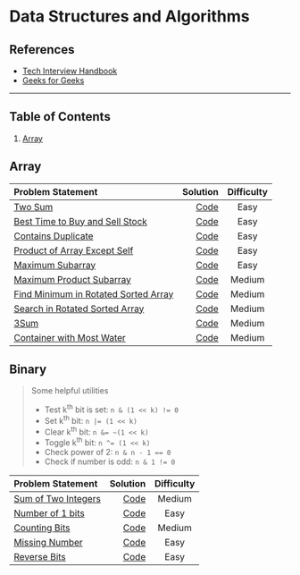 # Data Structures and Algorithms

## References

- [Tech Interview Handbook](https://yangshun.github.io/tech-interview-handbook)
- [Geeks for Geeks](https://www.geeksforgeeks.org/)

---

## Table of Contents

1. [Array](#array)

## Array

| Problem Statement                                                                                           |                                                             Solution | Difficulty |
|:------------------------------------------------------------------------------------------------------------|---------------------------------------------------------------------:|:----------:|
| [Two Sum](https://leetcode.com/problems/two-sum/)                                                           |                    [Code](tech-interview-handbook/array/TwoSum.java) |    Easy    |
| [Best Time to Buy and Sell Stock](https://leetcode.com/problems/best-time-to-buy-and-sell-stock/)           | [Code](tech-interview-handbook/array/BestTimeToBuyAndSellStock.java) |    Easy    |
| [Contains Duplicate](https://leetcode.com/problems/contains-duplicate/)                                     |         [Code](tech-interview-handbook/array/ContainsDuplicate.java) |    Easy    |
| [Product of Array Except Self](https://leetcode.com/problems/product-of-array-except-self/)                 |  [Code](tech-interview-handbook/array/ProductOfArrayExceptSelf.java) |    Easy    |
| [Maximum Subarray](https://leetcode.com/problems/maximum-subarray/)                                         |           [Code](tech-interview-handbook/array/MaximumSubarray.java) |    Easy    |
| [Maximum Product Subarray](https://leetcode.com/problems/maximum-product-subarray/)                         |    [Code](tech-interview-handbook/array/MaximumProductSubarray.java) |   Medium   |
| [Find Minimum in Rotated Sorted Array](https://leetcode.com/problems/find-minimum-in-rotated-sorted-array/) | [Code](tech-interview-handbook/array/MinimumRotatedSortedArray.java) |   Medium   |
| [Search in Rotated Sorted Array](https://leetcode.com/problems/search-in-rotated-sorted-array/)             |  [Code](tech-interview-handbook/array/SearchRotatedSortedArray.java) |   Medium   |
| [3Sum](https://leetcode.com/problems/3sum/)                                                                 |                  [Code](tech-interview-handbook/array/ThreeSum.java) |   Medium   |
| [Container with Most Water](https://leetcode.com/problems/container-with-most-water/)                       |    [Code](tech-interview-handbook/array/ContainerWithMostWater.java) |   Medium   |

## Binary

> Some helpful utilities
>
> - Test k<sup>th</sup> bit is set: `n & (1 << k) != 0`
> - Set k<sup>th</sup> bit: `n |= (1 << k)`
> - Clear k<sup>th</sup> bit: `n &= ~(1 << k)`
> - Toggle k<sup>th</sup> bit: `n ^= (1 << k)`
> - Check power of 2: `n & n - 1 == 0`
> - Check if number is odd: `n & 1 != 0`

| Problem Statement                                                         |                                                     Solution | Difficulty |
|:--------------------------------------------------------------------------|-------------------------------------------------------------:|:----------:|
| [Sum of Two Integers](https://leetcode.com/problems/sum-of-two-integers/) | [Code](tech-interview-handbook/binary/SumOfTwoIntegers.java) |   Medium   |
| [Number of 1 bits](https://leetcode.com/problems/number-of-1-bits/)       |    [Code](tech-interview-handbook/binary/NumberOf1Bits.java) |    Easy    |
| [Counting Bits](https://leetcode.com/problems/counting-bits/)             |     [Code](tech-interview-handbook/binary/CountingBits.java) |   Medium   |
| [Missing Number](https://leetcode.com/problems/missing-number/)           |    [Code](tech-interview-handbook/binary/MissingNumber.java) |    Easy    |
| [Reverse Bits](https://leetcode.com/problems/reverse-bits/)               |      [Code](tech-interview-handbook/binary/ReverseBits.java) |    Easy    |
